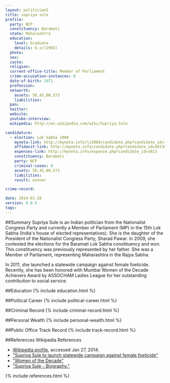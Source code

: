 ```yaml
---
layout: politician2
title: supriya sule
profile: 
  party: NCP
  constituency: Baramati
  state: Maharashtra
  education: 
    level: Graduate
    details: b.sc(1992)
  photo: 
  sex: 
  caste: 
  religion: 
  current-office-title: Member of Parliament
  crime-accusation-instances: 0
  date-of-birth: 1971
  profession: 
  networth: 
    assets: 50,45,00,573
    liabilities: 
  pan: 
  twitter: 
  website: 
  youtube-interview: 
  wikipedia: http://en.wikipedia.com/wiki/Supriya_Sule

candidature: 
  - election: Lok Sabha 2009
    myneta-link: http://myneta.info/ls2009/candidate.php?candidate_id=3613
    affidavit-link: http://myneta.info/candidate.php?candidate_id=3613&scan=original
    expenses-link: http://myneta.info/expense.php?candidate_id=3613
    constituency: Baramati 
    party: NCP
    criminal-cases: 0
    assets: 50,45,00,573
    liabilities: 
    result: winner 

crime-record: 

date: 2014-01-28
version: 0.0.5
tags: 
---
```

##Summary
Supriya Sule is an Indian politician from the Nationalist Congress Party and currently a Member of Parliament (MP) in the 15th Lok Sabha (India's house of elected representatives). She is the daughter of the President of the Nationalist Congress Party, Sharad Pawar. In 2009, she contested the elections for the Baramati Lok Sabha constituency and won. This constituency was previously represented by her father. She was a Member of Parliament, representing Maharashtra in the Rajya Sabha.

In 2011, she launched a statewide campaign against female foeticide. Recently, she has been honored with Mumbai Women of the Decade Achievers Award by ASSOCHAM Ladies League for her outstanding contribution to social service.


##Education
{% include education.html %}


##Political Career
{% include political-career.html %}


##Criminal Record
{% include criminal-record.html %}


##Personal Wealth
{% include personal-wealth.html %}


##Public Office Track Record
{% include track-record.html %}


##References
Wikipedia References
- [Wikipedia profile]({{page.profile.wikipedia}}), accessed Jan 27, 2014.
- ["Supriya Sule to launch statewide campaign against female foeticide"][wiki1]
- ["Women of the Decade"][wiki2]
- ["Supriya Sule - Biography."][wiki3]

[wiki1]: http://daily.bhaskar.com/article/MAH-PUN-supriya-sule-to-launch-statewide-campaign-against-female-foeticide-2270303.html
[wiki2]: http://www.afternoondc.in/city-news/women-of-the-decade/article_99847
[wiki3]: http://www.supriyassule.com/about-me/biography.html


{% include references.html %}
